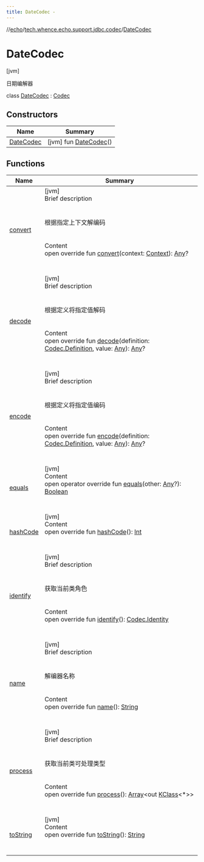 ```yaml
---
title: DateCodec -
---
```

//[echo](../../index.md)/[tech.whence.echo.support.jdbc.codec](../index.md)/[DateCodec](index.md)



# DateCodec  
 [jvm] 

日期编解器

class [DateCodec](index.md) : [Codec](../../tech.whence.echo.codec/-codec/index.md)   


## Constructors  
  
|  Name|  Summary| 
|---|---|
| [DateCodec](-date-codec.md)|  [jvm] fun [DateCodec](-date-codec.md)()   <br>


## Functions  
  
|  Name|  Summary| 
|---|---|
| [convert](../../tech.whence.echo.codec/-codec/convert.md)| [jvm]  <br>Brief description  <br><br><br>根据指定上下文解编码<br><br>  <br>Content  <br>open override fun [convert](../../tech.whence.echo.codec/-codec/convert.md)(context: [Context](../../tech.whence.echo.codec/-context/index.md)): [Any](https://kotlinlang.org/api/latest/jvm/stdlib/kotlin/-any/index.html)?  <br><br><br>
| [decode](../../tech.whence.echo.codec/-codec/decode.md)| [jvm]  <br>Brief description  <br><br><br>根据定义将指定值解码<br><br>  <br>Content  <br>open override fun [decode](../../tech.whence.echo.codec/-codec/decode.md)(definition: [Codec.Definition](../../tech.whence.echo.codec/-codec/-definition/index.md), value: [Any](https://kotlinlang.org/api/latest/jvm/stdlib/kotlin/-any/index.html)): [Any](https://kotlinlang.org/api/latest/jvm/stdlib/kotlin/-any/index.html)?  <br><br><br>
| [encode](encode.md)| [jvm]  <br>Brief description  <br><br><br>根据定义将指定值编码<br><br>  <br>Content  <br>open override fun [encode](encode.md)(definition: [Codec.Definition](../../tech.whence.echo.codec/-codec/-definition/index.md), value: [Any](https://kotlinlang.org/api/latest/jvm/stdlib/kotlin/-any/index.html)): [Any](https://kotlinlang.org/api/latest/jvm/stdlib/kotlin/-any/index.html)?  <br><br><br>
| [equals](../../tech.whence.echo.webclient.response.exception/-response-unrecognized-exception/index.md#kotlin/Any/equals/#kotlin.Any?/PointingToDeclaration/)| [jvm]  <br>Content  <br>open operator override fun [equals](../../tech.whence.echo.webclient.response.exception/-response-unrecognized-exception/index.md#kotlin/Any/equals/#kotlin.Any?/PointingToDeclaration/)(other: [Any](https://kotlinlang.org/api/latest/jvm/stdlib/kotlin/-any/index.html)?): [Boolean](https://kotlinlang.org/api/latest/jvm/stdlib/kotlin/-boolean/index.html)  <br><br><br>
| [hashCode](../../tech.whence.echo.webclient.response.exception/-response-unrecognized-exception/index.md#kotlin/Any/hashCode/#/PointingToDeclaration/)| [jvm]  <br>Content  <br>open override fun [hashCode](../../tech.whence.echo.webclient.response.exception/-response-unrecognized-exception/index.md#kotlin/Any/hashCode/#/PointingToDeclaration/)(): [Int](https://kotlinlang.org/api/latest/jvm/stdlib/kotlin/-int/index.html)  <br><br><br>
| [identify](../../tech.whence.echo.codec/-codec/identify.md)| [jvm]  <br>Brief description  <br><br><br>获取当前类角色<br><br>  <br>Content  <br>open override fun [identify](../../tech.whence.echo.codec/-codec/identify.md)(): [Codec.Identity](../../tech.whence.echo.codec/-codec/-identity/index.md)  <br><br><br>
| [name](../../tech.whence.echo.codec/-codec/name.md)| [jvm]  <br>Brief description  <br><br><br>解编器名称<br><br>  <br>Content  <br>open override fun [name](../../tech.whence.echo.codec/-codec/name.md)(): [String](https://kotlinlang.org/api/latest/jvm/stdlib/kotlin/-string/index.html)  <br><br><br>
| [process](../../tech.whence.echo.codec/-codec/process.md)| [jvm]  <br>Brief description  <br><br><br>获取当前类可处理类型<br><br>  <br>Content  <br>open override fun [process](../../tech.whence.echo.codec/-codec/process.md)(): [Array](https://kotlinlang.org/api/latest/jvm/stdlib/kotlin/-array/index.html)<out [KClass](https://kotlinlang.org/api/latest/jvm/stdlib/kotlin.reflect/-k-class/index.html)<*>>  <br><br><br>
| [toString](../../tech.whence.echo.webclient.response.exception/-response-unrecognized-exception/index.md#kotlin/Any/toString/#/PointingToDeclaration/)| [jvm]  <br>Content  <br>open override fun [toString](../../tech.whence.echo.webclient.response.exception/-response-unrecognized-exception/index.md#kotlin/Any/toString/#/PointingToDeclaration/)(): [String](https://kotlinlang.org/api/latest/jvm/stdlib/kotlin/-string/index.html)  <br><br><br>

